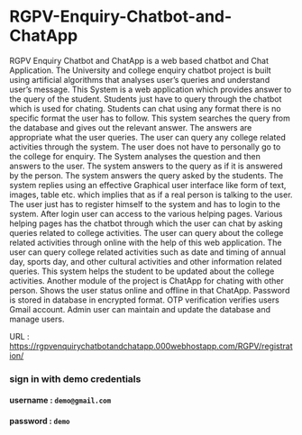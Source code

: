# RGPV-Enquiry-Chatbot-and-ChatApp


RGPV Enquiry Chatbot and ChatApp is a web based chatbot and Chat Application. The University and college enquiry chatbot project is built using artificial algorithms that analyses user’s queries and understand user’s message. This System is a web application which provides answer to the query of the student. Students just have to query through the chatbot which is used for chating. Students can chat using any format there is no specific format the user has to follow. This system searches the query from the database and gives out the relevant answer.
The answers are appropriate what the user queries. The user can query any college related activities through the system. The user does not have to personally go to the college for enquiry. The System analyses the question and then answers to the user. The system answers to the query as if it is answered by the person. The system answers the query asked by the students. The system replies using an effective Graphical user interface like form of text, images, table etc. which implies that as if a real person is talking to the user. The user just has to register himself to the system and has to login to the system. After login user can access to the various helping pages. Various helping pages has the chatbot through which the user can chat by asking queries related to college activities. The user can query about the college related activities through online with the help of this web application. The user can query college related activities such as date and timing of annual day, sports day, and other cultural activities and other information related queries. This system helps the student to be updated about the college activities.
Another module of the project is ChatApp for chating with other person. Shows the user status online and offline in that ChatApp. Password is stored in database in encrypted format. OTP verification verifies users Gmail account. Admin user can maintain and update the database and manage users.



URL : https://rgpvenquirychatbotandchatapp.000webhostapp.com/RGPV/registration/

### sign in with demo credentials 

#### username : ```demo@gmail.com```
#### password : ```demo```
